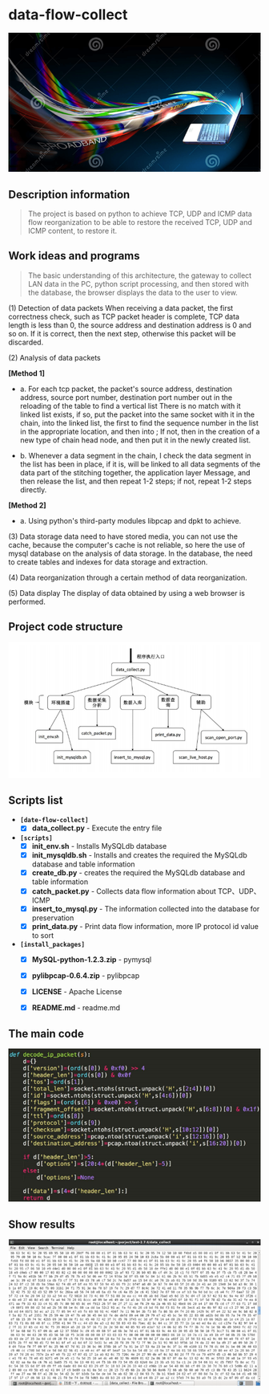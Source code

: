 # data-flow-collect

![data-flow-collect](./images/index.png)


## Description information

> The project is based on python to achieve TCP, UDP and ICMP data flow reorganization to be able to restore the received TCP, UDP and ICMP content, to restore it.


## Work ideas and programs

> The basic understanding of this architecture, the gateway to collect LAN data in the PC, python script processing, and then stored with the database, the browser displays the data to the user to view. 

(1) Detection of data packets When receiving a data packet, the first correctness check, such as TCP packet header is
complete, TCP data length is less than 0, the source address and destination address is 0 and so on. If it is correct, then the next step, otherwise this packet will be discarded. 

(2) Analysis of data packets

**[Method 1]**
- a. For each tcp packet, the packet's source address, destination address, source port number, destination port number out in the reloading of the table to find a vertical list There is no match with it linked list exists, if so, put the packet into the same socket with it in the chain, into the linked list, the first to find the sequence number in the list in the appropriate location, and then into ; If not, then in the creation of a new type of chain head node, and then put it in the newly created list. 

- b. Whenever a data segment in the chain, I check the data segment in the list has been in place, if it is, will be linked to all data segments of the data part of the stitching together, the application layer Message, and then release the list, and then repeat 1-2 steps; if not, repeat 1-2 steps directly. 

**[Method 2]**
- a. Using python's third-party modules libpcap and dpkt to achieve.

(3) Data storage data need to have stored media, you can not use the cache, because the computer's cache is not reliable, so here the use of mysql database on the analysis of data storage. In the database, the need to create tables and indexes for data storage and extraction. 

(4) Data reorganization through a certain method of data reorganization.

(5) Data display The display of data obtained by using a web browser is performed.


## Project code structure

![data_collect_jiegou](./images/data_collect_jiegou.png)


## Scripts list
- **`[date-flow-collect]`**
  - [x] **data_collect.py** - Execute the entry file
- **`[scripts]`**
  - [x] **init_env.sh** - Installs MySQLdb database
  - [x] **init_mysqldb.sh** - Installs and creates the required the MySQLdb database and table information
  - [x] **create_db.py** - creates the required the MySQLdb database and table information
  - [x] **catch_packet.py** - Collects data flow information about TCP、UDP、ICMP
  - [x] **insert_to_mysql.py** - The information collected into the database for preservation
  - [x] **print_data.py** - Print data flow information, more IP protocol id value to sort
- **`[install_packages]`**
  - [x] **MySQL-python-1.2.3.zip** - pymysql
  - [x] **pylibpcap-0.6.4.zip** - pylibpcap
  - [x] **LICENSE** - Apache License
  - [x] **README.md** - readme.md


## The main code
![pypcap.png](./images/pypcap.png)


## Show results
![results](./images/results.png)

